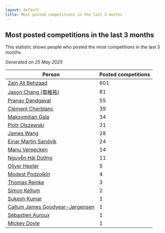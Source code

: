 ```yaml
---
layout: default
title: Most posted competitions in the last 3 months
---
```

## Most posted competitions in the last 3 months
This statistic shows people who posted the most competitions in the last 3 months.

*Generated on 25 May 2025*

| Person | Posted competitions |
| --- | --- |
| [Zain Ali Behzaad](https://www.worldcubeassociation.org/persons/2019BEHZ01) | 601 |
| [Jason Chang (章維祐)](https://www.worldcubeassociation.org/persons/2023CHAN15) | 81 |
| [Pranav Dandgaval](https://www.worldcubeassociation.org/persons/2017DAND01) | 55 |
| [Clément Cherblanc](https://www.worldcubeassociation.org/persons/2014CHER05) | 39 |
| [Maksymilian Gala](https://www.worldcubeassociation.org/persons/2022GALA01) | 34 |
| [Piotr Olszewski](https://www.worldcubeassociation.org/persons/2013OLSZ02) | 31 |
| [James Wang](https://www.worldcubeassociation.org/persons/2015WANG87) | 28 |
| [Einar Martin Sandvik](https://www.worldcubeassociation.org/persons/2018SAND22) | 24 |
| [Manu Vereecken](https://www.worldcubeassociation.org/persons/2010VERE01) | 14 |
| [Nguyễn Hải Dương](https://www.worldcubeassociation.org/persons/2018DUON07) | 11 |
| [Oliver Hexter](https://www.worldcubeassociation.org/persons/2022HEXT01) | 5 |
| [Modest Podzolkin](https://www.worldcubeassociation.org/persons/2017PODZ01) | 4 |
| [Thomas Reinke](https://www.worldcubeassociation.org/persons/2018REIN04) | 3 |
| [Simon Kellum](https://www.worldcubeassociation.org/persons/2016KELL12) | 2 |
| [Sukesh Kumar](https://www.worldcubeassociation.org/persons/2017KUMA30) | 1 |
| [Callum James Goodyear-Jørgensen](https://www.worldcubeassociation.org/persons/2012GOOD02) | 1 |
| [Sébastien Auroux](https://www.worldcubeassociation.org/persons/2008AURO01) | 1 |
| [Mickey Doyle](https://www.worldcubeassociation.org/persons/2021DOYL02) | 1 |
